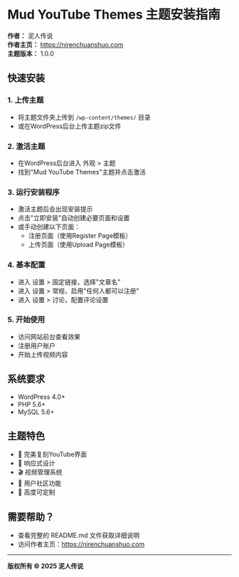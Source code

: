 # Mud YouTube Themes 主题安装指南

**作者：** 泥人传说  
**作者主页：** https://nirenchuanshuo.com  
**主题版本：** 1.0.0

## 快速安装

### 1. 上传主题
- 将主题文件夹上传到 `/wp-content/themes/` 目录
- 或在WordPress后台上传主题zip文件

### 2. 激活主题
- 在WordPress后台进入 外观 > 主题
- 找到"Mud YouTube Themes"主题并点击激活

### 3. 运行安装程序
- 激活主题后会出现安装提示
- 点击"立即安装"自动创建必要页面和设置
- 或手动创建以下页面：
  - 注册页面（使用Register Page模板）
  - 上传页面（使用Upload Page模板）

### 4. 基本配置
- 进入 设置 > 固定链接，选择"文章名"
- 进入 设置 > 常规，启用"任何人都可以注册"
- 进入 设置 > 讨论，配置评论设置

### 5. 开始使用
- 访问网站前台查看效果
- 注册用户账户
- 开始上传视频内容

## 系统要求
- WordPress 4.0+
- PHP 5.6+
- MySQL 5.6+

## 主题特色
- 🎨 完美复刻YouTube界面
- 📱 响应式设计
- 🎬 视频管理系统
- 👥 用户社区功能
- 🔧 高度可定制

## 需要帮助？
- 查看完整的 README.md 文件获取详细说明
- 访问作者主页：https://nirenchuanshuo.com

---
**版权所有 © 2025 泥人传说** 